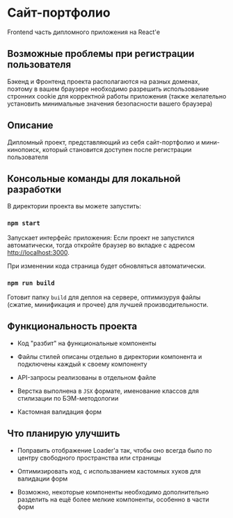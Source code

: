 # Сайт-портфолио
Frontend часть дипломного приложения на React'е

## Возможные проблемы при регистрации пользователя
Бэкенд и Фронтенд проекта располагаются на разных доменах, поэтому в вашем браузере необходимо разрешить использование стронних cookie для корректной работы приложения (также желательно установить минимальные значения безопасности вашего браузера)

## Описание
Дипломный проект, представляющий из себя сайт-портфолио и мини-кинопоиск, который становится доступен после регистрации пользователя

## Консольные команды для локальной разработки

В директории проекта вы можете запустить:

### `npm start`

Запускает интерфейс приложения:
Если проект не запустился автоматически, тогда откройте браузер во вкладке с адресом [http://localhost:3000](http://localhost:3000).

При изменении кода страница будет обновляться автоматически.

### `npm run build`

Готовит папку `build` для деплоя на сервере, оптимизуруя файлы (сжатие, минификация и прочее) для лучшей производительности.

## Функциональность проекта

* Код "разбит" на функциональные компоненты

* Файлы стилей описаны отдельно в директории компонента и подключены каждый к своему компоненту

* API-запросы реализованы в отдельном файле

* Верстка выполнена в `JSX` формате, именование классов для стилизации по БЭМ-методологии

* Кастомная валидация форм

## Что планирую улучшить

* Поправить отображение Loader'а так, чтобы оно всегда было по центру свободного пространства или страницы

* Оптимизировать код, с использванием кастомных хуков для валидации форм

* Возможно, некоторые компоненты необходимо дополнительно разделить на ещё более мелкие компоненты, особенно в части форм
